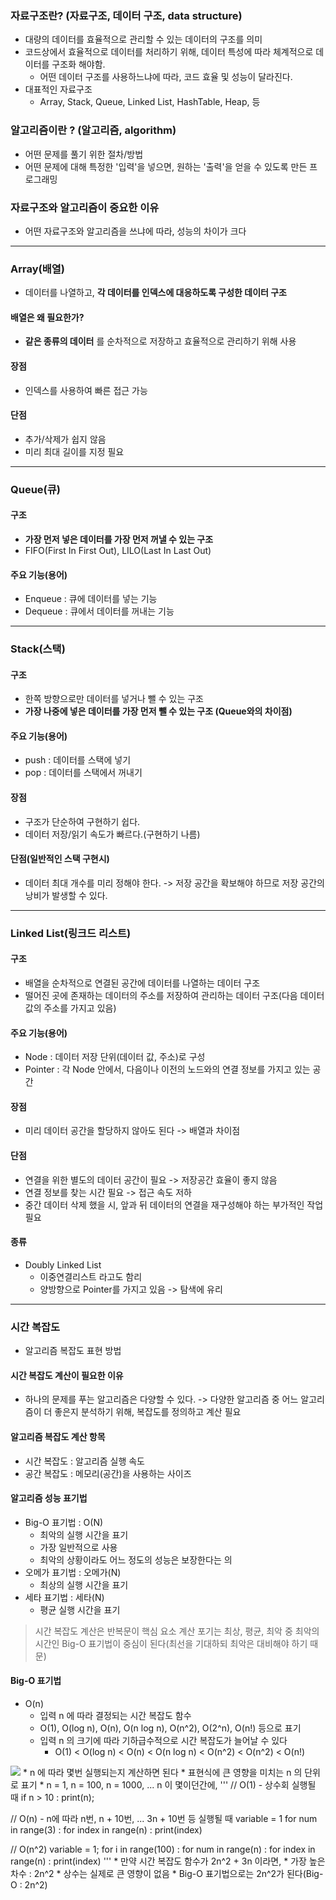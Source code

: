 ### 자료구조란? (자료구조, 데이터 구조, data structure)
* 대량의 데이터를 효율적으로 관리할 수 있는 데이터의 구조를 의미
* 코드상에서 효율적으로 데이터를 처리하기 위해, 데이터 특성에 따라 체계적으로 데이터를 구조화 해야함.
  * 어떤 데이터 구조를 사용하느냐에 따라, 코드 효율 및 성능이 달라진다.
* 대표적인 자료구조
  * Array, Stack, Queue, Linked List, HashTable, Heap, 등

### 알고리즘이란 ? (알고리즘, algorithm)
* 어떤 문제를 풀기 위한 절차/방법
* 어떤 문제에 대해 특정한 '입력'을 넣으면, 원하는 '출력'을 얻을 수 있도록 만든 프로그래밍

### 자료구조와 알고리즘이 중요한 이유
* 어떤 자료구조와 알고리즘을 쓰냐에 따라, 성능의 차이가 크다

- - -
### Array(배열)
* 데이터를 나열하고, **각 데이터를 인덱스에 대응하도록 구성한 데이터 구조**

#### 배열은 왜 필요한가?
* **같은 종류의 데이터** 를 순차적으로 저장하고 효율적으로 관리하기 위해 사용

#### 장점
* 인덱스를 사용하여 빠른 접근 가능

#### 단점
* 추가/삭제가 쉽지 않음
* 미리 최대 길이를 지정 필요
- - -
### Queue(큐)

#### 구조
* **가장 먼저 넣은 데이터를 가장 먼저 꺼낼 수 있는 구조**
* FIFO(First In First Out), LILO(Last In Last Out)

#### 주요 기능(용어)
* Enqueue : 큐에 데이터를 넣는 기능
* Dequeue : 큐에서 데이터를 꺼내는 기능
- - -
### Stack(스택)

#### 구조
* 한쪽 방향으로만 데이터를 넣거나 뺄 수 있는 구조
* **가장 나중에 넣은 데이터를 가장 먼저 뺄 수 있는 구조 (Queue와의 차이점)**

#### 주요 기능(용어)
* push : 데이터를 스택에 넣기
* pop : 데이터를 스택에서 꺼내기

#### 장점
* 구조가 단순하여 구현하기 쉽다.
* 데이터 저장/읽기 속도가 빠르다.(구현하기 나름)

#### 단점(일반적인 스택 구현시)
* 데이터 최대 개수를 미리 정해야 한다. -> 저장 공간을 확보해야 하므로 저장 공간의 낭비가 발생할 수 있다.
- - -
### Linked List(링크드 리스트)

#### 구조
* 배열을 순차적으로 연결된 공간에 데이터를 나열하는 데이터 구조
* 떨어진 곳에 존재하는 데이터의 주소를 저장하여 관리하는 데이터 구조(다음 데이터 값의 주소를 가지고 있음)

#### 주요 기능(용어)
* Node : 데이터 저장 단위(데이터 값, 주소)로 구성
* Pointer : 각 Node 안에서, 다음이나 이전의 노드와의 연결 정보를 가지고 있는 공간

#### 장점
* 미리 데이터 공간을 할당하지 않아도 된다 -> 배열과 차이점

#### 단점
* 연결을 위한 별도의 데이터 공간이 필요 -> 저장공간 효율이 좋지 않음
* 연결 정보를 찾는 시간 필요 -> 접근 속도 저하
* 중간 데이터 삭제 했을 시, 앞과 뒤 데이터의 연결을 재구성해야 하는 부가적인 작업 필요

#### 종류
* Doubly Linked List
  * 이중연결리스트 라고도 함리
  * 양방향으로 Pointer를 가지고 있음 -> 탐색에 유리
- - -
### 시간 복잡도
* 알고리즘 복잡도 표현 방법

#### 시간 복잡도 계산이 필요한 이유
* 하나의 문제를 푸는 알고리즘은 다양할 수 있다. -> 다양한 알고리즘 중 어느 알고리즘이 더 좋은지 분석하기 위해, 복잡도를 정의하고 계산 필요

#### 알고리즘 복잡도 계산 항목
* 시간 복잡도 : 알고리즘 실행 속도
* 공간 복잡도 : 메모리(공간)을 사용하는 사이즈

#### 알고리즘 성능 표기법
* Big-O 표기법 : O(N)
  * 최악의 실행 시간을 표기
  * 가장 일반적으로 사용
  * 최악의 상황이라도 어느 정도의 성능은 보장한다는 의
* 오메가 표기법 : 오메가(N)
  * 최상의 실행 시간을 표기
* 세타 표기법 : 세타(N)
  * 평균 실행 시간을 표기

> 시간 복잡도 계산은 반복문이 핵심 요소
> 계산 포기는 최상, 평균, 최악 중 최악의 시간인 Big-O 표기법이 중심이 된다(최선을 기대하되 최악은 대비해야 하기 때문)

#### Big-O 표기법
* O(n)
  * 입력 n 에 따라 결정되는 시간 복잡도 함수
  * O(1), O(log n), O(n), O(n log n), O(n^2), O(2^n), O(n!) 등으로 표기
  * 입력 n 의 크기에 따라 기하급수적으로 시간 복잡도가 늘어날 수 있다
    * O(1) < O(log n) < O(n) < O(n log n) < O(n^2) < O(n^2) < O(n!)
<img src="/img/img_1.png">
  * n 에 따라 몇번 실행되는지 계산하면 된다
    * 표현식에 큰 영향을 미치는 n 의 단위로 표기
    * n = 1, n = 100, n = 1000, ... n 이 몇이던간에,
'''
// O(1) - 상수회 실행될 때
if n > 10 : print(n);

// O(n) - n에 따라 n번, n + 10번, ... 3n + 10번 등 실행될 때
variable = 1
for num in range(3) :
	for index in range(n) :
		print(index)

// O(n^2)
variable = 1;
for i in range(100) :
	for num in range(n) :
		for index in range(n) :
			print(index)
'''
    * 만약 시간 복잡도 함수가 2n^2 + 3n 이라면,
      * 가장 높은 차수 : 2n^2
      * 상수는 실제로 큰 영향이 없음
      * Big-O 표기법으로는 2n^2가 된다(Big-O : 2n^2)

